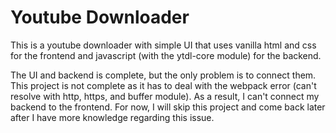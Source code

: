 # Youtube Downloader

This is a youtube downloader with simple UI that uses vanilla html and css for the frontend and javascript (with the ytdl-core module) for the backend.

The UI and backend is complete, but the only problem is to connect them.
This project is not complete as it has to deal with the webpack error (can't resolve with http, https, and buffer module). As a result, I can't connect my backend to the frontend. For now, I will skip this project and come back later after I have more knowledge regarding this issue.
